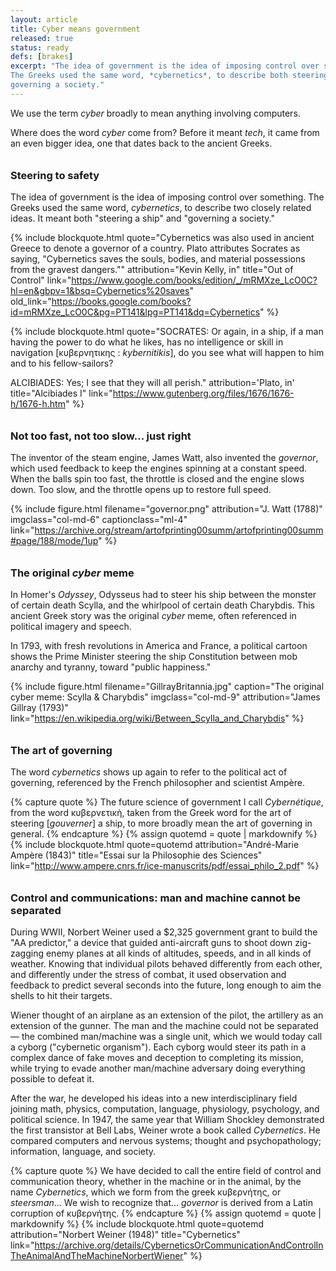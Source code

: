 ```yaml
---
layout: article
title: Cyber means government
released: true
status: ready
defs: [brakes]
excerpt: "The idea of government is the idea of imposing control over something. \
The Greeks used the same word, *cybernetics*, to describe both steering a ship and \
governing a society."
---
```


We use the term *cyber* broadly to mean anything involving computers.

Where does the word *cyber* come from? Before it meant *tech*, it came
from an even bigger idea, one that dates back to the ancient Greeks.

<style>
h3 { margin-top: 2em;
     margin-bottom: 1em;
   }
</style>


### Steering to safety

The idea of government is the idea of imposing control over
something. The Greeks used the same word, *cybernetics*, to describe
two closely related ideas. It meant both "steering a ship" and
"governing a society."

{% include blockquote.html
   quote="Cybernetics was also used in ancient Greece to denote a governor of
   a country. Plato attributes Socrates as saying, \"Cybernetics saves the souls, 
   bodies, and material possessions from the gravest dangers.\""
   attribution="Kevin Kelly, in"
   title="Out of Control"
   link="https://www.google.com/books/edition/_/mRMXze_LcO0C?hl=en&gbpv=1&bsq=Cybernetics%20saves"
   old_link="https://books.google.com/books?id=mRMXze_LcO0C&pg=PT141&lpg=PT141&dq=Cybernetics"
%}

{% include blockquote.html
   quote="SOCRATES: Or again, in a ship, if a man having the power to do what he likes, 
   has no intelligence or skill in navigation [κυβερνητικης : <i>kybernitikis</i>], 
   do you see what will happen to him and to his fellow-sailors?<br/>

   ALCIBIADES: Yes; I see that they will all perish."
   attribution='Plato, in'
   title="Alcibiades I"
   link="https://www.gutenberg.org/files/1676/1676-h/1676-h.htm"
%}

### Not too fast, not too slow... just right
The inventor of the steam engine, James Watt, also invented the
*governor*, which used feedback to keep the engines spinning at a
constant speed. When the balls spin too fast, the throttle is closed
and the engine slows down. Too slow, and the throttle opens up to
restore full speed.


  {% include figure.html
     filename="governor.png"
     attribution="J. Watt (1788)"
     imgclass="col-md-6"
     captionclass="ml-4"
     link="https://archive.org/stream/artofprinting00summ/artofprinting00summ#page/188/mode/1up" %}


### The original *cyber* meme
In Homer's *Odyssey*, Odysseus had to steer his ship between the
monster of certain death Scylla, and the whirlpool of certain death
Charybdis. This ancient Greek story was the original *cyber* meme,
often referenced in political imagery and speech.

In 1793, with fresh revolutions in America and France, a political
cartoon shows the Prime Minister steering the ship Constitution
between mob anarchy and tyranny, toward "public happiness."

{% include figure.html
    filename="GillrayBritannia.jpg"
	caption="The original cyber meme: Scylla &amp; Charybdis"
	imgclass="col-md-9"
	attribution="James Gillray (1793)"
	link="https://en.wikipedia.org/wiki/Between_Scylla_and_Charybdis" %}

### The art of governing
The word *cybernetics* shows up again to refer to the political act of
governing, referenced by the French philosopher and scientist
Amp&egrave;re.

{% capture quote %}
The future science of government I call *Cybernétique*, from the word κυβερνετικὴ, 
taken from the Greek word for the art of steering [<i>gouverner</i>] a ship, to more broadly
mean the art of governing in general.
{% endcapture %}
{% assign quotemd = quote | markdownify %}
{% include blockquote.html quote=quotemd attribution="Andr&eacute;-Marie Amp&egrave;re (1843)"
     title="Essai sur la Philosophie des Sciences"
   link="http://www.ampere.cnrs.fr/ice-manuscrits/pdf/essai_philo_2.pdf"
%}

### Control and communications: man and machine cannot be separated
During WWII, Norbert Weiner used a $2,325 government grant to build the
"AA predictor," a device that guided anti-aircraft guns to shoot down
zig-zagging enemy planes at all kinds of altitudes, speeds, and in all
kinds of weather. Knowing that individual pilots behaved differently
from each other, and differently under the stress of combat, it used
observation and feedback to predict several seconds into the future,
long enough to aim the shells to hit their targets.

Wiener thought of an airplane as an extension of the pilot, the
artillery as an extension of the gunner. The man and the machine could
not be separated &mdash; the combined man/machine was a single unit,
which we would today call a cyborg ("cybernetic organism"). Each
cyborg would steer its path in a complex dance of fake moves and
deception to completing its mission, while trying to evade another
man/machine adversary doing everything possible to defeat it.

After the war, he developed his ideas into a new interdisciplinary
field joining math, physics, computation, language, physiology,
psychology, and political science. In 1947, the same year that William
Shockley demonstrated the first transistor at Bell Labs, Weiner wrote
a book called *Cybernetics*.  He compared computers and nervous
systems; thought and psychopathology; information, language, and
society.


{% capture quote %}
We have decided to call the entire field of control and communication
theory, whether in the machine or in the animal, by the name
*Cybernetics*, which we form from the greek κυβερνήτης, or *steersman*... 
We wish to recognize that... *governor* is derived from a Latin corruption of κυβερνήτης.
{% endcapture %}
{% assign quotemd = quote | markdownify %}
{% include blockquote.html quote=quotemd attribution="Norbert Weiner (1948)"  title="Cybernetics"
   link="https://archive.org/details/CyberneticsOrCommunicationAndControlInTheAnimalAndTheMachineNorbertWiener"
 %}

